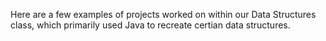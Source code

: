 Here are a few examples of projects worked on within our Data Structures class, which primarily used Java to recreate certian data structures.
